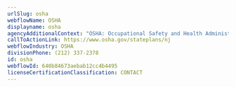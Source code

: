 ```yaml
---
urlSlug: osha
webflowName: OSHA
displayname: osha
agencyAdditionalContext: "OSHA: Occupational Safety and Health Administration"
callToActionLink: https://www.osha.gov/stateplans/nj
webflowIndustry: OSHA
divisionPhone: (212) 337-2378
id: osha
webflowId: 640b84673aebab12cc4b4495
licenseCertificationClassification: CONTACT
---
```

